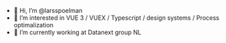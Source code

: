 - 👋 Hi, I’m @larsspoelman
- 👀 I’m interested in VUE 3 / VUEX / Typescript / design systems / Process optimalization 
- 🌱 I’m currently working at Datanext group NL
